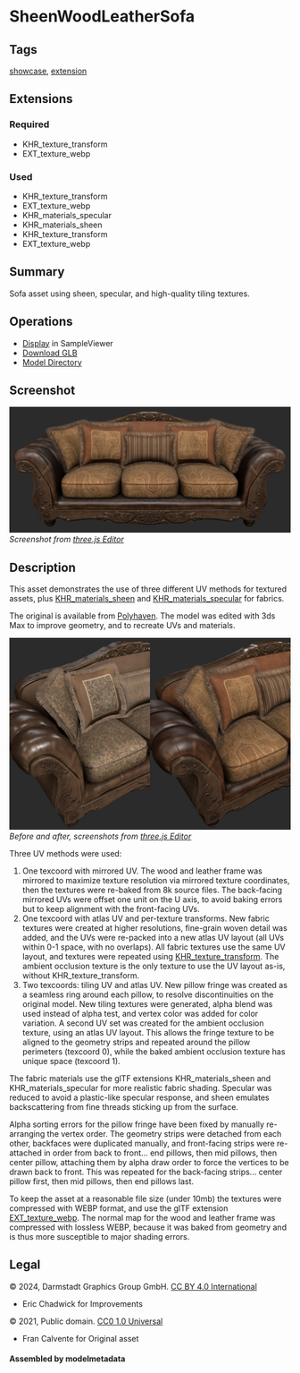 # SheenWoodLeatherSofa

## Tags

[showcase](../Models-showcase.md), [extension](../Models-extension.md)

## Extensions

### Required

* KHR_texture_transform
* EXT_texture_webp

### Used

* KHR_texture_transform
* EXT_texture_webp
* KHR_materials_specular
* KHR_materials_sheen
* KHR_texture_transform
* EXT_texture_webp

## Summary

Sofa asset using sheen, specular, and high-quality tiling textures.

## Operations

* [Display](https://github.khronos.org/glTF-Sample-Viewer-Release/?model=https://raw.GithubUserContent.com/KhronosGroup/glTF-Sample-Assets/main/./Models/SheenWoodLeatherSofa/glTF-Binary/SheenWoodLeatherSofa.glb) in SampleViewer
* [Download GLB](https://raw.GithubUserContent.com/KhronosGroup/glTF-Sample-Assets/main/./Models/SheenWoodLeatherSofa/glTF-Binary/SheenWoodLeatherSofa.glb)
* [Model Directory](./)

## Screenshot

![Screenshot from three.js Editor](screenshot/screenshot_Large.jpg)
<br/>_Screenshot from [three.js Editor](https://threejs.org/editor/)_

## Description

This asset demonstrates the use of three different UV methods for textured assets, plus [KHR_materials_sheen](https://github.com/KhronosGroup/glTF/blob/main/extensions/2.0/Khronos/KHR_materials_sheen/README.md) and [KHR_materials_specular](https://github.com/KhronosGroup/glTF/blob/main/extensions/2.0/Khronos/KHR_materials_specular/README.md) for fabrics. 

The original is available from [Polyhaven](https://polyhaven.com/a/sofa_03). The model was edited with 3ds Max to improve geometry, and to recreate UVs and materials. 

![Screenshots from three.js Editor](screenshot/screenshot_BeforeAfter.jpg) 
<br/>_Before and after, screenshots from [three.js Editor](https://threejs.org/editor/)_

Three UV methods were used:
1. One texcoord with mirrored UV. The wood and leather frame was mirrored to maximize texture resolution via mirrored texture coordinates, then the textures were re-baked from 8k source files. The back-facing mirrored UVs were offset one unit on the U axis, to avoid baking errors but to keep alignment with the front-facing UVs.
2. One texcoord with atlas UV and per-texture transforms. New fabric textures were created at higher resolutions, fine-grain woven detail was added, and the UVs were re-packed into a new atlas UV layout (all UVs within 0-1 space, with no overlaps). All fabric textures use the same UV layout, and textures were repeated using [KHR_texture_transform](https://github.com/KhronosGroup/glTF/blob/main/extensions/2.0/Khronos/KHR_texture_transform/README.md). The ambient occlusion texture is the only texture to use the UV layout as-is, without KHR_texture_transform.
3. Two texcoords: tiling UV and atlas UV. New pillow fringe was created as a seamless ring around each pillow, to resolve discontinuities on the original model. New tiling textures were generated, alpha blend was used instead of alpha test, and vertex color was added for color variation. A second UV set was created for the ambient occlusion texture, using an atlas UV layout. This allows the fringe texture to be aligned to the geometry strips and repeated around the pillow perimeters (texcoord 0), while the baked ambient occlusion texture has unique space (texcoord 1).

The fabric materials use the glTF extensions KHR_materials_sheen and KHR_materials_specular for more realistic fabric shading. Specular was reduced to avoid a plastic-like specular response, and sheen emulates backscattering from fine threads sticking up from the surface.

Alpha sorting errors for the pillow fringe have been fixed by manually re-arranging the vertex order. The geometry strips were detached from each other, backfaces were duplicated manually, and front-facing strips were re-attached in order from back to front... end pillows, then mid pillows, then center pillow, attaching them by alpha draw order to force the vertices to be drawn back to front. This was repeated for the back-facing strips... center pillow first, then mid pillows, then end pillows last. 

To keep the asset at a reasonable file size (under 10mb) the textures were compressed with WEBP format, and use the glTF extension [EXT_texture_webp](https://github.com/KhronosGroup/glTF/blob/main/extensions/2.0/Vendor/EXT_texture_webp/README.md). The normal map for the wood and leather frame was compressed with lossless WEBP, because it was baked from geometry and is thus more susceptible to major shading errors.

## Legal

&copy; 2024, Darmstadt Graphics Group GmbH. [CC BY 4.0 International](https://creativecommons.org/licenses/by/4.0/legalcode)

 - Eric Chadwick for Improvements

&copy; 2021, Public domain. [CC0 1.0 Universal](https://creativecommons.org/publicdomain/zero/1.0/legalcode)

 - Fran Calvente for Original asset

#### Assembled by modelmetadata